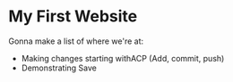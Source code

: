 # My First Website

Gonna make a list of where we're at:

* Making changes starting  withACP (Add, commit, push)
* Demonstrating Save
